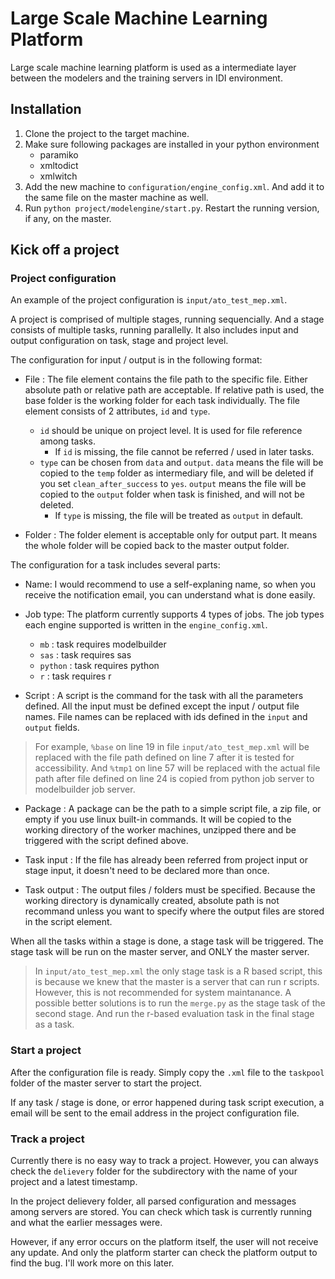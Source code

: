 # Large Scale Machine Learning Platform

Large scale machine learning platform is used as a intermediate layer between the modelers and the training servers in IDI environment.

## Installation

1. Clone the project to the target machine.
2. Make sure following packages are installed in your python environment
    * paramiko
    * xmltodict
    * xmlwitch
3. Add the new machine to `configuration/engine_config.xml`. And add it to the same file on the master machine as well.
4. Run `python project/modelengine/start.py`. Restart the running version, if any, on the master.

## Kick off a project

### Project configuration

An example of the project configuration is `input/ato_test_mep.xml`.

A project is comprised of multiple stages, running sequencially. And a stage consists of multiple tasks, running parallelly. It also includes input and output configuration on task, stage and project level.

The configuration for input / output is in the following format:

+ File : The file element contains the file path to the specific file. Either absolute path or relative path are acceptable. If relative path is used, the base folder is the working folder for each task individually. The file element consists of 2 attributes, `id` and `type`.
    * `id` should be unique on project level. It is used for file reference among tasks.
        * If `id` is missing, the file cannot be referred / used in later tasks.
    * `type` can be chosen from `data` and `output`. `data` means the file will be copied to the `temp` folder as intermediary file, and will be deleted if you set `clean_after_success` to `yes`. `output` means the file will be copied to the `output` folder when task is finished, and will not be deleted.
        * If `type` is missing, the file will be treated as `output` in default.

+ Folder : The folder element is acceptable only for output part. It means the whole folder will be copied back to the master output folder.

The configuration for a task includes several parts:

+ Name: I would recommend to use a self-explaning name, so when you receive the notification email, you can understand what is done easily.

+ Job type: The platform currently supports 4 types of jobs. The job types each engine supported is written in the `engine_config.xml`.
    * `mb` : task requires modelbuilder
    * `sas` : task requires sas
    * `python` : task requires python
    * `r` : task requires r

+ Script : A script is the command for the task with all the parameters defined. All the input must be defined except the input / output file names. File names can be replaced with ids defined in the `input` and `output` fields.
> For example, `%base` on line 19 in file `input/ato_test_mep.xml` will be replaced with the file path defined on line 7 after it is tested for accessibility.
> And `%tmp1` on line 57 will be replaced with the actual file path after file defined on line 24 is copied from python job server to modelbuilder job server.

+ Package : A package can be the path to a simple script file, a zip file, or empty if you use linux built-in commands. It will be copied to the working directory of the worker machines, unzipped there and be triggered with the script defined above.

+ Task input : If the file has already been referred from project input or stage input, it doesn't need to be declared more than once.

+ Task output : The output files / folders must be specified. Because the working directory is dynamically created, absolute path is not recommand unless you want to specify where the output files are stored in the script element.

When all the tasks within a stage is done, a stage task will be triggered. The stage task will be run on the master server, and ONLY the master server.
> In `input/ato_test_mep.xml` the only stage task is a R based script, this is because we knew that the master is a server that can run r scripts. However, this is not recommended for system maintanance.
> A possible better solutions is to run the `merge.py` as the stage task of the second stage. And run the r-based evaluation task in the final stage as a task.

### Start a project

After the configuration file is ready. Simply copy the `.xml` file to the `taskpool` folder of the master server to start the project.

If any task / stage is done, or error happened during task script execution, a email will be sent to the email address in the project configuration file.

### Track a project

Currently there is no easy way to track a project. However, you can always check the `delievery` folder for the subdirectory with the name of your project and a latest timestamp.

In the project delievery folder, all parsed configuration and messages among servers are stored. You can check which task is currently running and what the earlier messages were.

However, if any error occurs on the platform itself, the user will not receive any update. And only the platform starter can check the platform output to find the bug. I'll work more on this later.